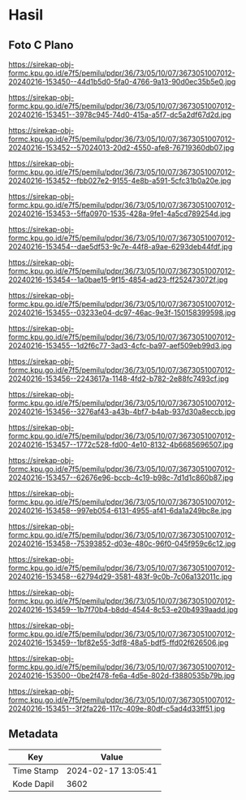 # Hasil

## Foto C Plano

https://sirekap-obj-formc.kpu.go.id/e7f5/pemilu/pdpr/36/73/05/10/07/3673051007012-20240216-153450--44d1b5d0-5fa0-4766-9a13-90d0ec35b5e0.jpg

https://sirekap-obj-formc.kpu.go.id/e7f5/pemilu/pdpr/36/73/05/10/07/3673051007012-20240216-153451--3978c945-74d0-415a-a5f7-dc5a2df67d2d.jpg

https://sirekap-obj-formc.kpu.go.id/e7f5/pemilu/pdpr/36/73/05/10/07/3673051007012-20240216-153452--57024013-20d2-4550-afe8-76719360db07.jpg

https://sirekap-obj-formc.kpu.go.id/e7f5/pemilu/pdpr/36/73/05/10/07/3673051007012-20240216-153452--fbb027e2-9155-4e8b-a591-5cfc31b0a20e.jpg

https://sirekap-obj-formc.kpu.go.id/e7f5/pemilu/pdpr/36/73/05/10/07/3673051007012-20240216-153453--5ffa0970-1535-428a-9fe1-4a5cd789254d.jpg

https://sirekap-obj-formc.kpu.go.id/e7f5/pemilu/pdpr/36/73/05/10/07/3673051007012-20240216-153454--dae5df53-9c7e-44f8-a9ae-6293deb44fdf.jpg

https://sirekap-obj-formc.kpu.go.id/e7f5/pemilu/pdpr/36/73/05/10/07/3673051007012-20240216-153454--1a0bae15-9f15-4854-ad23-ff252473072f.jpg

https://sirekap-obj-formc.kpu.go.id/e7f5/pemilu/pdpr/36/73/05/10/07/3673051007012-20240216-153455--03233e04-dc97-46ac-9e3f-150158399598.jpg

https://sirekap-obj-formc.kpu.go.id/e7f5/pemilu/pdpr/36/73/05/10/07/3673051007012-20240216-153455--1d2f6c77-3ad3-4cfc-ba97-aef509eb99d3.jpg

https://sirekap-obj-formc.kpu.go.id/e7f5/pemilu/pdpr/36/73/05/10/07/3673051007012-20240216-153456--2243617a-1148-4fd2-b782-2e88fc7493cf.jpg

https://sirekap-obj-formc.kpu.go.id/e7f5/pemilu/pdpr/36/73/05/10/07/3673051007012-20240216-153456--3276af43-a43b-4bf7-b4ab-937d30a8eccb.jpg

https://sirekap-obj-formc.kpu.go.id/e7f5/pemilu/pdpr/36/73/05/10/07/3673051007012-20240216-153457--1772c528-fd00-4e10-8132-4b6685696507.jpg

https://sirekap-obj-formc.kpu.go.id/e7f5/pemilu/pdpr/36/73/05/10/07/3673051007012-20240216-153457--62676e96-bccb-4c19-b98c-7d1d1c860b87.jpg

https://sirekap-obj-formc.kpu.go.id/e7f5/pemilu/pdpr/36/73/05/10/07/3673051007012-20240216-153458--997eb054-6131-4955-af41-6da1a249bc8e.jpg

https://sirekap-obj-formc.kpu.go.id/e7f5/pemilu/pdpr/36/73/05/10/07/3673051007012-20240216-153458--75393852-d03e-480c-96f0-045f959c6c12.jpg

https://sirekap-obj-formc.kpu.go.id/e7f5/pemilu/pdpr/36/73/05/10/07/3673051007012-20240216-153458--62794d29-3581-483f-9c0b-7c06a132011c.jpg

https://sirekap-obj-formc.kpu.go.id/e7f5/pemilu/pdpr/36/73/05/10/07/3673051007012-20240216-153459--1b7f70b4-b8dd-4544-8c53-e20b4939aadd.jpg

https://sirekap-obj-formc.kpu.go.id/e7f5/pemilu/pdpr/36/73/05/10/07/3673051007012-20240216-153459--1bf82e55-3df8-48a5-bdf5-ffd02f626506.jpg

https://sirekap-obj-formc.kpu.go.id/e7f5/pemilu/pdpr/36/73/05/10/07/3673051007012-20240216-153500--0be2f478-fe6a-4d5e-802d-f3880535b79b.jpg

https://sirekap-obj-formc.kpu.go.id/e7f5/pemilu/pdpr/36/73/05/10/07/3673051007012-20240216-153451--3f2fa226-117c-409e-80df-c5ad4d33ff51.jpg


## Metadata

| Key        | Value               |
| ---------- | ------------------- |
| Time Stamp | 2024-02-17 13:05:41 |
| Kode Dapil | 3602                |



